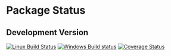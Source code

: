 # Package Status

## Development Version

[![Linux Build Status](https://travis-ci.org/juliangehring/Bootstrap.jl.svg?branch=master)](https://travis-ci.org/juliangehring/Bootstrap.jl)
[![Windows Build status](https://ci.appveyor.com/api/projects/status/859sj436an6ikoey/branch/master?svg=true)](https://ci.appveyor.com/project/juliangehring/bootstrap-jl/branch/master)
[![Coverage Status](http://codecov.io/github/juliangehring/Bootstrap.jl/coverage.svg?branch=master)](http://codecov.io/github/juliangehring/Bootstrap.jl?branch=master&view=all)
